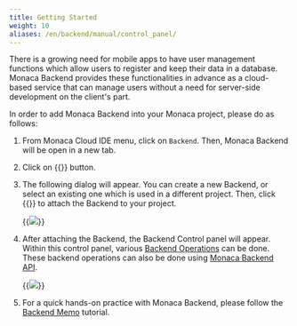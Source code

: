 ```yaml
---
title: Getting Started
weight: 10
aliases: /en/backend/manual/control_panel/
---
```


There is a growing need for mobile apps to have user management
functions which allow users to register and keep their data in a
database. Monaca Backend provides these functionalities in advance as a
cloud-based service that can manage users without a need for server-side
development on the client's part.

In order to add Monaca Backend into your Monaca project, please do as follows:

1. From Monaca Cloud IDE menu, click on `Backend`. Then, Monaca Backend will be open in a new tab.

2. Click on {{<guilabel name="Create and use the Monaca Backend">}} button.

3. The following dialog will appear. You can create a new Backend, or select an existing one which is used in a different project. Then, click {{<guilabel name="Apply">}} to attach the Backend to your project.

    {{<img src="/images/backend/getting_started/1.png">}}

4.  After attaching the Backend, the Backend Control panel will appear. Within this control panel, various [Backend Operations](../backend_operations) can be done. These backend operations can also be done using [Monaca Backend API](/en/reference/monaca_api/cloud).

    {{<img src="/images/backend/getting_started/2.png">}}

5. For a quick hands-on practice with Monaca Backend, please follow the [Backend Memo](/en/sampleapp/samples/backend_memo) tutorial.
